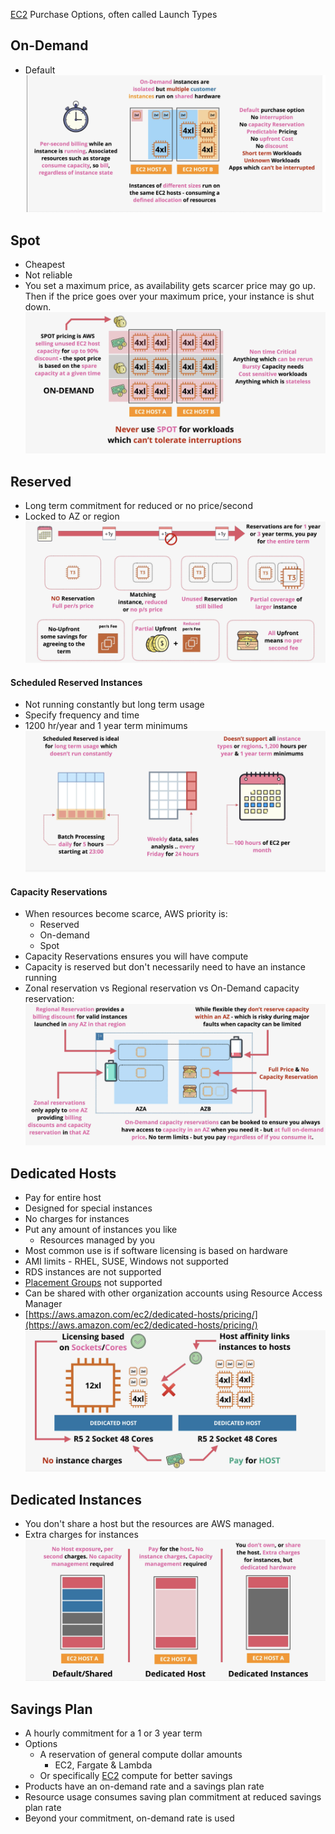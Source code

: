 [EC2](EC2.md) Purchase Options, often called Launch Types

## On-Demand
- Default
![Pasted image 20250304204850.png](_atts/Pasted%20image%2020250304204850.png)

## Spot
- Cheapest
- Not reliable
- You set a maximum price, as availability gets scarcer price may go up. Then if the price goes over your maximum price, your instance is shut down.
![Pasted image 20250304205541.png](_atts/Pasted%20image%2020250304205541.png)

## Reserved
- Long term commitment for reduced or no price/second
- Locked to AZ or region
![Pasted image 20250304210156.png](_atts/Pasted%20image%2020250304210156.png)
#### Scheduled Reserved Instances
- Not running constantly but long term usage
- Specify frequency and time
- 1200 hr/year and 1 year term minimums
![Pasted image 20250305190022.png](_atts/Pasted%20image%2020250305190022.png)

#### Capacity Reservations
- When resources become scarce, AWS priority is:
	- Reserved
	- On-demand
	- Spot
- Capacity Reservations ensures you will have compute
- Capacity is reserved but don't necessarily need to have an instance running
- Zonal reservation vs Regional reservation vs On-Demand capacity reservation:
![Pasted image 20250305190857.png](_atts/Pasted%20image%2020250305190857.png)


## Dedicated Hosts
- Pay for entire host
- Designed for special instances
- No charges for instances
- Put any amount of instances you like
	- Resources managed by you
- Most common use is if software licensing is based on hardware
- AMI limits - RHEL, SUSE, Windows not supported
- RDS instances are not supported
- [Placement Groups](Placement%20Groups.md) not supported
- Can be shared with other organization accounts using Resource Access Manager
- [https://aws.amazon.com/ec2/dedicated-hosts/pricing/](https://aws.amazon.com/ec2/dedicated-hosts/pricing/)
![Pasted image 20250304210700.png](_atts/Pasted%20image%2020250304210700.png)

## Dedicated Instances
- You don't share a host but the resources are AWS managed.
- Extra charges for instances
![Pasted image 20250304211228.png](_atts/Pasted%20image%2020250304211228.png)

## Savings Plan
- A hourly commitment for a 1 or 3 year term
- Options
	- A reservation of general compute dollar amounts
		- EC2, Fargate & Lambda
	- Or specifically [EC2](EC2.md) compute for better savings
- Products have an on-demand rate and a savings plan rate
- Resource usage consumes saving plan commitment at reduced savings plan rate
- Beyond your commitment, on-demand rate is used